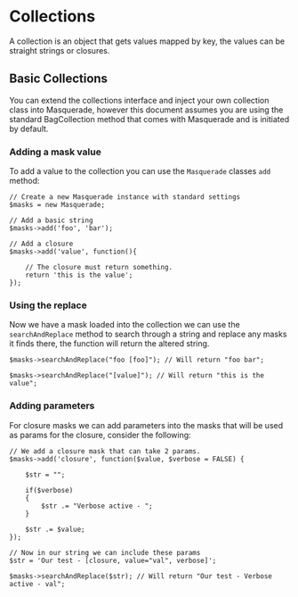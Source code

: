 Collections
===========

A collection is an object that gets values mapped by key, the values can be straight strings or closures.

## Basic Collections

You can extend the collections interface and inject your own collection class into Masquerade, however this document assumes you are using the standard BagCollection method that comes with Masquerade and is initiated by default.

### Adding a mask value

To add a value to the collection you can use the `Masquerade` classes `add` method:

	// Create a new Masquerade instance with standard settings
	$masks = new Masquerade;

	// Add a basic string
	$masks->add('foo', 'bar');

	// Add a closure
	$masks->add('value', function(){
		
		// The closure must return something.
		return 'this is the value';
	});

### Using the replace

Now we have a mask loaded into the collection we can use the `searchAndReplace` method to search through a string and replace any masks it finds there, the function will return the altered string.

	$masks->searchAndReplace("foo [foo]"); // Will return "foo bar";

	$masks->searchAndReplace("[value]"); // Will return "this is the value";

### Adding parameters

For closure masks we can add parameters into the masks that will be used as params for the closure, consider the following:
	

	// We add a closure mask that can take 2 params.
	$masks->add('closure', function($value, $verbose = FALSE) {
		
		$str = "";

		if($verbose)
		{
			$str .= "Verbose active - ";
		}

		$str .= $value;
	});

	// Now in our string we can include these params
	$str = 'Our test - [closure, value="val", verbose]';

	$masks->searchAndReplace($str); // Will return "Our test - Verbose active - val";
